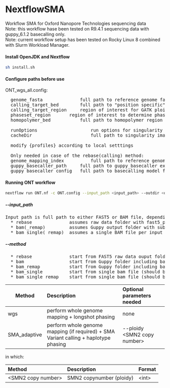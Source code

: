 # NextflowSMA
Workflow SMA for Oxford Nanopore Technologies sequencing data\
Note: this workflow hase been tested on R9.4.1 sequencing data with guppy_6.1.2 basecalling only.\
Note: current workflow setup has been tested on Rocky Linux 8 combined with Slurm Workload Manager.

#### Install OpenJDK and Nextflow
```bash
sh install.sh
```

#### Configure paths before use
ONT_wgs_all.config:
<pre>
  genome_fasta          	full path to reference genome fasta (.fasta/.fa/.fna). note that  the reference genome needs an index (.fai) and a dictionary (.dict)
  calling_target_bed    	full path to "position specific" GATK ploidy aware variant calling that will be used in phasing (.bed)
  calling_target_region 	region of interest for GATK ploidy aware variant calling that will be used in phasing (chr:start-stop, i.e. chr5:71274893-71447410)
  phaseset_region		region of interest to determine phaseset which will be used to make haplotag specific BAMs (chr:start-stop, i.e. chr5:71392465-71409463)
  homopolymer_bed       	full path to homopolymer region of reference genome that will be used to annotate VCFs (.bed)

  runOptions                    run options for singularity
  cacheDir                      full path to singularity image cache folder

  modify {profiles} according to local setttings

  Only needed in case of the rebase(calling) method:
  genome_mapping_index          full path to reference genome minimap2 index (.mmi)
  guppy_basecaller_path 	full path to guppy_basecaller executable
  guppy_basecaller_config 	full path to basecalling model file to be used (.cfg)
</pre>

#### Running ONT workflow
```bash
nextflow run ONT.nf -c ONT.config --input_path <input_path> --outdir <output_dir_path> --start <bam|rebase> --method <method> --email <email> [-profile slurm]
```

##### --input_path
<pre>
Input path is full path to either FAST5 or BAM file, depending on method (see below).
  * rebase              assumes raw data folder with fast5_pass/ and fast5_fail/ subfolders.
  * bam(_remap)         assumes Guppy output folder with subfolder pass/ in which BAM files are located.
  * bam_single(_remap)  assumes a single BAM file per input folder.
</pre>
##### --method
<pre>
  * rebase              start from FAST5 raw data ouput folder and include re-basecalling.
  * bam                 start from Guppy folder including bam files.
  * bam_remap           start from Guppy folder including bam files, but perform remapping to genome in config.
  * bam_single          start from single bam file (should be only bam in the folder) without any Guppy/ONT information.
  * bam_single_remap    start from single bam file (should be only bam in the folder) without any Guppy/ONT information and perform remapping.
</pre>

| Method | Description | Optional parameters needed|
| --- | :--- | :--- |
|wgs|perform whole genome mapping + longshot phasing|none|
|SMA_adaptive|perform whole genome mapping (if required) +  SMA Variant calling + haplotype phasing|--ploidy \<SMN2 copy number\>|

in which:

| Method | Description | Format |
| :--- | :--- | :--- |
|\<SMN2 copy number\>|SMN2 copynumber (ploidy)|\<int\>|
